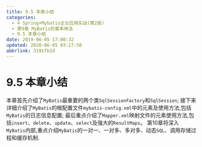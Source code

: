 ```yaml
---
title: 9.5 本章小结
categories: 
  - 4 Spring+Mybatis企业应用实战(第2版)
  - 第9章 MyBatis的基本用法
  - 9.5 本章小结
date: 2019-06-05 17:00:32
updated: 2020-06-05 03:17:50
abbrlink: 3191fb1d
---
```

# 9.5 本章小结
本章首先介绍了`MyBatis`最重要的两个类`SqlSessionFactory`和`SqlSession`;
接下来详细介绍了`MyBatis`的根配置文件`mybatis-config.xml`中的元素及使用方法,包括`MyBatis`的日志信息配置;
最后重点介绍了`Mapper.xml`映射文件的元素使用方法,包括`insert`、`delete`、`update`、`select`及强大的`ResultMaps`。
第10章将深入`MyBatis`内部,重点介绍`MyBatis`的一对一、一对多、多对多、动态`SQL`、调用存储过程和缓存机制.
